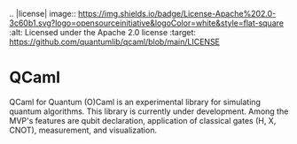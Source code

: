 .. |license| image:: https://img.shields.io/badge/License-Apache%202.0-3c60b1.svg?logo=opensourceinitiative&logoColor=white&style=flat-square
   :alt: Licensed under the Apache 2.0 license
   :target: https://github.com/quantumlib/qcaml/blob/main/LICENSE
   
# QCaml
QCaml for Quantum (O)Caml is an experimental library for simulating quantum algorithms. This library is currently under development. Among the MVP's features are qubit declaration, application of classical gates (H, X, CNOT), measurement, and visualization.
